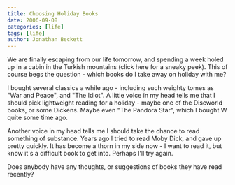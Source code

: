 ```yaml
---
title: Choosing Holiday Books
date: 2006-09-08
categories: [life]
tags: [life]
author: Jonathan Beckett
---
```


We are finally escaping from our life tomorrow, and spending a week holed up in a cabin in the Turkish mountains (click here for a sneaky peek). This of course begs the question - which books do I take away on holiday with me?

I bought several classics a while ago - including such weighty tomes as "War and Peace", and "The Idiot". A little voice in my head tells me that I should pick lightweight reading for a holiday - maybe one of the Discworld books, or some Dickens. Maybe even "The Pandora Star", which I bought W quite some time ago.

Another voice in my head tells me I should take the chance to read something of substance. Years ago I tried to read Moby Dick, and gave up pretty quickly. It has become a thorn in my side now - I want to read it, but know it's a difficult book to get into. Perhaps I'll try again.

Does anybody have any thoughts, or suggestions of books they have read recently?